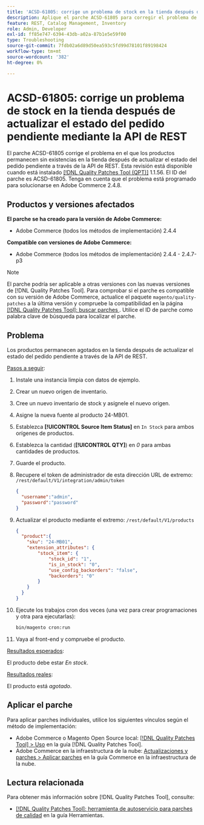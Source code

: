 ```yaml
---
title: 'ACSD-61805: corrige un problema de stock en la tienda después de actualizar el estado del pedido pendiente mediante la API de REST'
description: Aplique el parche ACSD-61805 para corregir el problema de Adobe Commerce en el que los productos permanecen sin existencias en la tienda después de actualizar el estado del pedido pendiente mediante la API de REST
feature: REST, Catalog Management, Inventory
role: Admin, Developer
exl-id: ff85e747-6394-43db-a02a-87b1e5e59f00
type: Troubleshooting
source-git-commit: 7fdb02a6d89d50ea593c5fd99d78101f89198424
workflow-type: tm+mt
source-wordcount: '382'
ht-degree: 0%

---
```


# ACSD-61805: corrige un problema de stock en la tienda después de actualizar el estado del pedido pendiente mediante la API de REST

El parche ACSD-61805 corrige el problema en el que los productos permanecen sin existencias en la tienda después de actualizar el estado del pedido pendiente a través de la API de REST. Esta revisión está disponible cuando está instalado [[!DNL Quality Patches Tool (QPT)]](/help/tools/quality-patches-tool/quality-patches-tool-to-self-serve-quality-patches.md) 1.1.56. El ID del parche es ACSD-61805. Tenga en cuenta que el problema está programado para solucionarse en Adobe Commerce 2.4.8.

## Productos y versiones afectados

**El parche se ha creado para la versión de Adobe Commerce:**

* Adobe Commerce (todos los métodos de implementación) 2.4.4

**Compatible con versiones de Adobe Commerce:**

* Adobe Commerce (todos los métodos de implementación) 2.4.4 - 2.4.7-p3

>[!NOTE]
>
>El parche podría ser aplicable a otras versiones con las nuevas versiones de [!DNL Quality Patches Tool]. Para comprobar si el parche es compatible con su versión de Adobe Commerce, actualice el paquete `magento/quality-patches` a la última versión y compruebe la compatibilidad en la página [[!DNL Quality Patches Tool]: buscar parches ](https://experienceleague.adobe.com/tools/commerce-quality-patches/index.html). Utilice el ID de parche como palabra clave de búsqueda para localizar el parche.

## Problema

Los productos permanecen agotados en la tienda después de actualizar el estado del pedido pendiente a través de la API de REST.

<u>Pasos a seguir</u>:

1. Instale una instancia limpia con datos de ejemplo.
1. Crear un nuevo origen de inventario.
1. Cree un nuevo inventario de stock y asígnele el nuevo origen.
1. Asigne la nueva fuente al producto 24-MB01.
1. Establezca **[!UICONTROL Source Item Status]** en `In Stock` para ambos orígenes de productos.
1. Establezca la cantidad (**[!UICONTROL QTY]**) en *0* para ambas cantidades de productos.
1. Guarde el producto.
1. Recupere el token de administrador de esta dirección URL de extremo: `/rest/default/V1/integration/admin/token`

   ```json
   {
     "username":"admin", 
     "password":"password" 
   }
   ```

1. Actualizar el producto mediante el extremo: `/rest/default/V1/products`

   ```json
   {
     "product":{
       "sku": "24-MB01",
       "extension_attributes": {
           "stock_item": {
               "stock_id": "1",
               "is_in_stock": "0",
               "use_config_backorders": "false",
               "backorders": "0"
           }
       }
     }
   }
   ```

1. Ejecute los trabajos cron dos veces (una vez para crear programaciones y otra para ejecutarlas):

   ```bash
   bin/magento cron:run
   ```

1. Vaya al front-end y compruebe el producto.

<u>Resultados esperados</u>:

El producto debe estar *En stock*.

<u>Resultados reales</u>:

El producto está *agotado*.

## Aplicar el parche

Para aplicar parches individuales, utilice los siguientes vínculos según el método de implementación:

* Adobe Commerce o Magento Open Source local: [[!DNL Quality Patches Tool] > Uso](/help/tools/quality-patches-tool/usage.md) en la guía [!DNL Quality Patches Tool].
* Adobe Commerce en la infraestructura de la nube: [Actualizaciones y parches > Aplicar parches](https://experienceleague.adobe.com/docs/commerce-cloud-service/user-guide/develop/upgrade/apply-patches.html) en la guía Commerce en la infraestructura de la nube.

## Lectura relacionada

Para obtener más información sobre [!DNL Quality Patches Tool], consulte:

* [[!DNL Quality Patches Tool]: herramienta de autoservicio para parches de calidad](/help/tools/quality-patches-tool/quality-patches-tool-to-self-serve-quality-patches.md) en la guía Herramientas.
